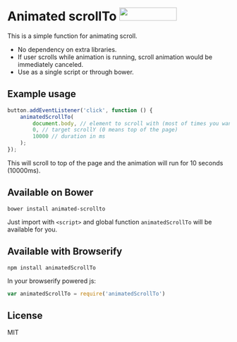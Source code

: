 # Animated scrollTo <a href="http://bower.io/search/?q=animated-scrollto"><img src="https://benschwarz.github.io/bower-badges/badge@2x.png" width="130" height="30"></a>

This is a simple function for animating scroll.

- No dependency on extra libraries.
- If user scrolls while animation is running, scroll animation would be immediately canceled.
- Use as a single script or through bower.

## Example usage

```javascript
button.addEventListener('click', function () {
    animatedScrollTo(
        document.body, // element to scroll with (most of times you want to scroll with whole <body>)
        0, // target scrollY (0 means top of the page)
        10000 // duration in ms
    );
});
```

This will scroll to top of the page and the animation will run for 10 seconds (10000ms).

## Available on Bower

`bower install animated-scrollto`

Just import with `<script>` and global function `animatedScrollTo` will be available for you.

## Available with Browserify

`npm install animatedScrollTo`

In your browserify powered js:

```javascript
var animatedScrollTo = require('animatedScrollTo')
```

## License

MIT

